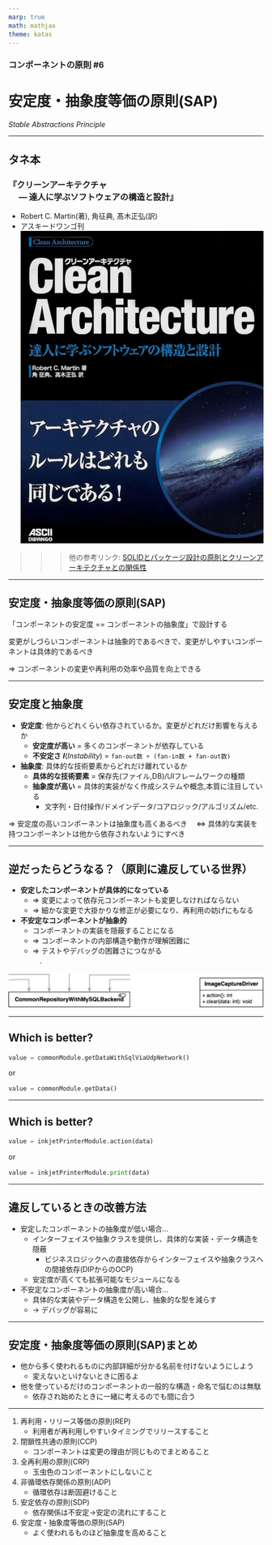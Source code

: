 ```yaml
---
marp: true
math: mathjax
theme: katas
---
```

<!-- 
size: 16:9
paginate: true
-->
<!-- header: 勉強会# ― エンジニアとしての解像度を高めるための勉強会-->

### コンポーネントの原則 #6

# 安定度・抽象度等価の原則(SAP)
_Stable Abstractions Principle_

---
## タネ本

### 『クリーンアーキテクチャ<br>　 ― 達人に学ぶソフトウェアの構造と設計』
* Robert C. Martin(著), 角征典, 髙木正弘(訳)
* アスキードワンゴ刊
![bg right:30% 90%](assets/07-cleanarchitecture.jpg)

>>> 他の参考リンク: [SOLIDとパッケージ設計の原則とクリーンアーキテクチャとの関係性](https://zenn.dev/katzumi/scraps/7a4acc51793977)

---

## 安定度・抽象度等価の原則(SAP)

「コンポーネントの安定度 == コンポーネントの抽象度」で設計する

変更がしづらいコンポーネントは抽象的であるべきで、変更がしやすいコンポーネントは具体的であるべき

⇒ コンポーネントの変更や再利用の効率や品質を向上できる

---

## 安定度と抽象度

* **安定度**: 他からどれくらい依存されているか。変更がどれだけ影響を与えるか
    * <b>安定度が高い</b> = 多くのコンポーネントが依存している
    * <b>不安定さ</b> **_I_**(_Instability_) = `fan-out数 ÷ (fan-in数 + fan-out数)`
* **抽象度**: 具体的な技術要素からどれだけ離れているか
    * <b>具体的な技術要素</b> = 保存先(ファイル,DB)/UIフレームワークの種類
    * <b>抽象度が高い</b> = 具体的実装がなく作成システムや概念,本質に注目している
        * 文字列・日付操作/ドメインデータ/コアロジック/アルゴリズム/etc.

⇒ 安定度の高いコンポーネントは抽象度も高くあるべき
　⇔ 具体的な実装を持つコンポーネントは他から依存されないようにすべき

---

## 逆だったらどうなる？（原則に違反している世界）

* <b>安定したコンポーネントが具体的になっている</b>
    * ⇒ 変更によって依存元コンポーネントも変更しなければならない
    * ⇒ 細かな変更で大掛かりな修正が必要になり、再利用の妨げにもなる
* <b>不安定なコンポーネントが抽象的</b>
    * コンポーネントの実装を隠蔽することになる
    * ⇒ コンポーネントの内部構造や動作が理解困難に
    * ⇒ テストやデバッグの困難さにつながる</br>　.

![center width:800px](assets/11-invalid_stable.png)

<!-- 
1. 具体的な実装にみんなが依存している。具体実装が変わった途端に大惨事

-->
---

## Which is better?

```py
value = commonModule.getDataWithSqlViaUdpNetwork()
```
or
```py
value = commonModule.getData()
```

---

## Which is better?

```py
value = inkjetPrinterModule.action(data)
```
or
```py
value = inkjetPrinterModule.print(data)
```

---

## 違反しているときの改善方法

* 安定したコンポーネントの抽象度が低い場合…
    * インターフェイスや抽象クラスを提供し、具体的な実装・データ構造を隠蔽
        * ビジネスロジックへの直接依存からインターフェイスや抽象クラスへの間接依存(DIPからのOCP)
    * 安定度が高くても拡張可能なモジュールになる
* 不安定なコンポーネントの抽象度が高い場合…
    * 具体的な実装やデータ構造を公開し、抽象的な型を減らす
    * → デバッグが容易に

<!-- 例えば、コンポーネントXはビジネスロジックを表すインターフェイスやクラスを提供し、その実装やデータ構造は別のコンポーネントに移動させることができる。
 -->

---

## 安定度・抽象度等価の原則(SAP)まとめ

* 他から多く使われるものに内部詳細が分かる名前を付けないようにしよう
    * 変えないといけないときに困るよ
* 他を使っているだけのコンポーネントの一般的な構造・命名で悩むのは無駄
    * 依存され始めたときに一緒に考えるのでも間に合う

---

1. 再利用・リリース等価の原則(REP)
    * 利用者が再利用しやすいタイミングでリリースすること
2. 閉鎖性共通の原則(CCP)
    * コンポーネントは変更の理由が同じものでまとめること
3. 全再利用の原則(CRP)
    * 玉虫色のコンポーネントにしないこと
4. 非循環依存関係の原則(ADP)
    * 循環依存は断固避けること
5. 安定依存の原則(SDP)
    * 依存関係は不安定→安定の流れにすること
6. 安定度・抽象度等価の原則(SAP)
    * よく使われるものほど抽象度を高めること